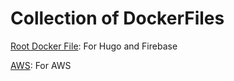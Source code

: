 # Collection of DockerFiles

[Root Docker File](./Dockerfile): For Hugo and Firebase

[AWS](./aws): For AWS